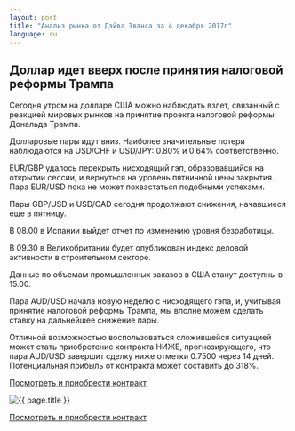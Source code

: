 ```yaml
---
layout: post
title: "Анализ рынка от Дэйва Эванса за 4 декабря 2017г"
language: ru
---
```

## Доллар идет вверх после принятия налоговой реформы Трампа

Сегодня утром на долларе США можно наблюдать взлет, связанный с реакцией мировых рынков на принятие проекта налоговой реформы Дональда Трампа.

Долларовые пары идут вниз. Наиболее значительные потери наблюдаются на USD/CHF и USD/JPY: 0.80% и 0.64% соответственно.

EUR/GBP удалось перекрыть нисходящий гэп, образовавшийся на открытии сессии, и вернуться на уровень пятничной цены закрытия. Пара EUR/USD пока не может похвастаться подобными успехами.

Пары GBP/USD и USD/CAD сегодня продолжают снижения, начавшиеся еще в пятницу.
 
 
В 08.00 в Испании выйдет отчет по изменению уровня безработицы.

В 09.30 в Великобритании будет опубликован индекс деловой активности в строительном секторе.

Данные по объемам промышленных заказов в США станут доступны в 15.00.
 
 
Пара AUD/USD начала новую неделю с нисходящего гэпа, и, учитывая принятие налоговой реформы Трампа, мы вполне можем сделать ставку на дальнейшее снижение пары.

Отличной возможностью воспользоваться сложившейся ситуацией может стать приобретение контракта НИЖЕ, прогнозирующего, что пара AUD/USD завершит сделку ниже отметки 0.7500 через 14 дней. Потенциальная прибыль от контракта может составить до 318%.

<a href="http://record.binary.com/_bivVDfg8lHux76XffYA0JmNd7ZgqdRLk/1/market=forex&underlying=frxAUDUSD&formname=higherlower&duration_amount=14&duration_units=d&amount=10&amount_type=payout&expiry_type=duration&barrier=0.7500&s=1&t=AGAo0wZxiuWVUSIZnKLQvZ0co5lt24DG" target="_blank">Посмотреть и приобрести контракт</a>

<img src="{{ site.url }}/images/dec/ru-04-dec-17.png" alt="{{ page.title }}"  title="{{ page.title }}">

<a href="%LINK%%?https://www.binary.com/d/trade.cgi?market=forex&underlying=frxAUDUSD&formname=higherlower&duration_amount=14&duration_units=d&amount=10&amount_type=payout&expiry_type=duration&barrier=0.7500&s=1&t=AGAo0wZxiuWVUSIZnKLQvZ0co5lt24DG" target="_blank">Посмотреть и приобрести контракт</a>